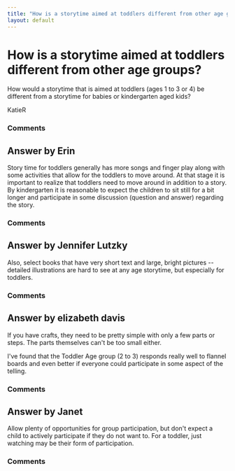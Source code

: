 ```yaml
---
title: "How is a storytime aimed at toddlers different from other age groups?"
layout: default
---
```

How is a storytime aimed at toddlers different from other age groups?
=====================
How would a storytime that is aimed at toddlers (ages 1 to 3 or 4) be
different from a storytime for babies or kindergarten aged kids?

KatieR

### Comments ###


Answer by Erin
----------------
Story time for toddlers generally has more songs and finger play along
with some activities that allow for the toddlers to move around. At that
stage it is important to realize that toddlers need to move around in
addition to a story. By kindergarten it is reasonable to expect the
children to sit still for a bit longer and participate in some
discussion (question and answer) regarding the story.

### Comments ###

Answer by Jennifer Lutzky
----------------
Also, select books that have very short text and large, bright pictures
-- detailed illustrations are hard to see at any age storytime, but
especially for toddlers.

### Comments ###

Answer by elizabeth davis
----------------
If you have crafts, they need to be pretty simple with only a few parts
or steps. The parts themselves can't be too small either.

I've found that the Toddler Age group (2 to 3) responds really well to
flannel boards and even better if everyone could participate in some
aspect of the telling.

### Comments ###

Answer by Janet
----------------
Allow plenty of opportunities for group participation, but don't expect
a child to actively participate if they do not want to. For a toddler,
just watching may be their form of participation.

### Comments ###

